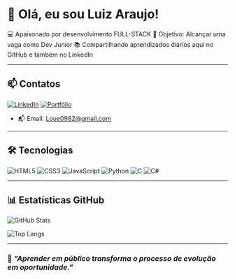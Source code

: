 # 👋 Olá, eu sou Luiz Araujo!

💻 Apaixonado por desenvolvimento FULL-STACK
🎯 Objetivo: Alcançar uma vaga como Dev Junior
📚 Compartilhando aprendizados diários aqui no GitHub e também no LinkedIn  

---

## 📫 Contatos

[![LinkedIn](https://img.shields.io/badge/LinkedIn-0A66C2?style=for-the-badge&logo=linkedin&logoColor=white)](https://www.linkedin.com/in/luiz-ara%C3%BAjo-19a349320/)
[![Portfólio](https://img.shields.io/badge/Portfólio-000?style=for-the-badge&logo=firefox&logoColor=white)](https://sites.google.com/view/luizx?usp=sharing)
- 📬 Email: Loue0982@gmail.com

---

## 🛠️ Tecnologias

![HTML5](https://img.shields.io/badge/HTML5-E34F26?style=for-the-badge&logo=html5&logoColor=fff)
![CSS3](https://img.shields.io/badge/CSS3-1572B6?style=for-the-badge&logo=css3&logoColor=fff)
![JavaScript](https://img.shields.io/badge/JavaScript-F7DF1E?style=for-the-badge&logo=javascript&logoColor=000)
![Python](https://img.shields.io/badge/Python-3776AB?style=for-the-badge&logo=python&logoColor=fff)
![C](https://img.shields.io/badge/C-00599C?style=for-the-badge&logo=c&logoColor=fff)
![C#](https://img.shields.io/badge/C%23-239120?style=for-the-badge&logo=c-sharp&logoColor=fff)

---

## 📊 Estatísticas GitHub

<!-- Estatísticas -->
![GitHub Stats](https://github-readme-stats.vercel.app/api?username=Luizx0&show_icons=true&theme=tokyonight)

<!-- Linguagens mais usadas -->
![Top Langs](https://github-readme-stats.vercel.app/api/top-langs/?username=Luizx0&layout=compact&theme=tokyonight)

---

### 📌 *"Aprender em público transforma o processo de evolução em oportunidade."*
